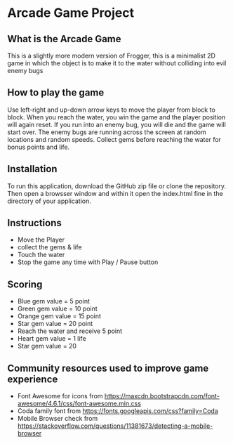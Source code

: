 # Arcade Game Project

## What is the Arcade Game

This is a slightly more modern version of Frogger, this is a minimalist 2D game in which the object is to make it to the water without colliding into evil enemy bugs

## How to play the game

Use left-right and up-down arrow keys to move the player from block to block. When you reach the water, you win the game and the player position will again reset. If you run into an enemy bug, you will die and the game will start over. The enemy bugs are running across the screen at random locations and random speeds. Collect gems before reaching the water for bonus points and life.

## Installation

To run this application, download the GitHub zip file or clone the repository. Then open a browsser window and within it open the index.html fine in the directory of your application.

## Instructions

* Move the Player
* collect the gems & life
* Touch the water
* Stop the game any time with Play / Pause button

## Scoring

* Blue gem value = 5 point
* Green gem value = 10 point
* Orange gem value = 15 point
* Star gem value = 20 point
* Reach the water and receive 5  point
* Heart gem value = 1 life
* Star gem value = 20

## Community resources used to improve game experience

* Font Awesome for icons from https://maxcdn.bootstrapcdn.com/font-awesome/4.6.1/css/font-awesome.min.css
* Coda family font from https://fonts.googleapis.com/css?family=Coda
* Mobile Browser check from https://stackoverflow.com/questions/11381673/detecting-a-mobile-browser
